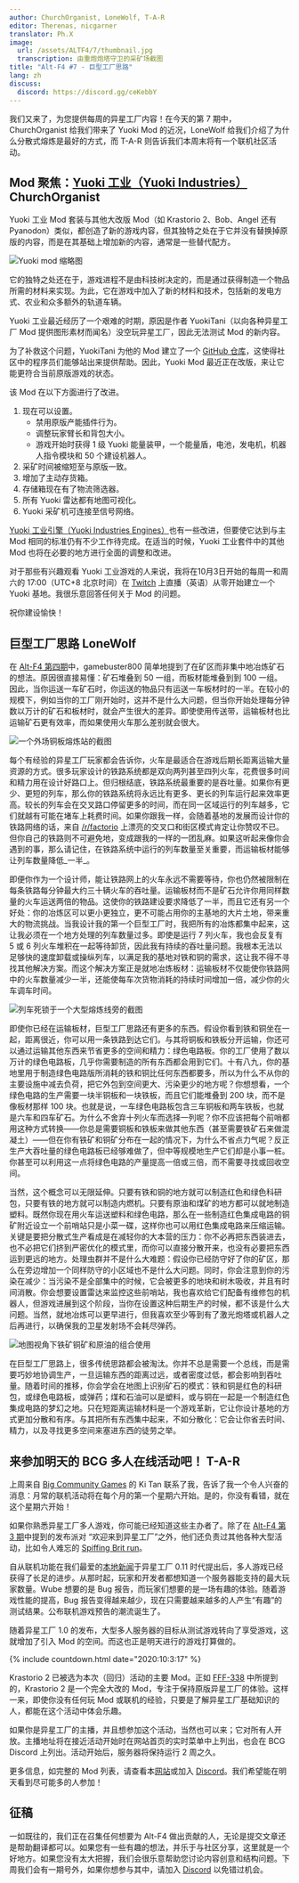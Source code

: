 ```yaml
---
author: ChurchOrganist, LoneWolf, T-A-R
editor: Therenas, nicgarner
translator: Ph.X
image:
  url: /assets/ALTF4/7/thumbnail.jpg
  transcription: 由重炮炮塔守卫的采矿场截图
title: "Alt-F4 #7 - 巨型工厂思路"
lang: zh
discuss:
  discord: https://discord.gg/ceKebbY
---
```


我们又来了，为您提供每周的异星工厂内容！在今天的第 7 期中，ChurchOrganist 给我们带来了 Yuoki Mod 的近况，LoneWolf 给我们介绍了为什么分散式熔炼是最好的方式，而 T-A-R 则告诉我们本周末将有一个联机社区活动。

## Mod 聚焦：[Yuoki 工业（Yuoki Industries）](https://mods.factorio.com/mod/Yuoki) <author>ChurchOrganist</author>

Yuoki 工业 Mod 套装与其他大改版 Mod（如 Krastorio 2、Bob、Angel 还有 Pyanodon）类似，都创造了新的游戏内容，但其独特之处在于它并没有替换掉原版的内容，而是在其基础上增加新的内容，通常是一些替代配方。

![Yuoki mod 缩略图](https://media.alt-f4.blog/ALTF4/7/yuoki-industries-icon.png)

它的独特之处还在于，游戏进程不是由科技树决定的，而是通过获得制造一个物品所需的材料来实现。为此，它在游戏中加入了新的材料和技术，包括新的发电方式、农业和众多额外的轨道车辆。

Yuoki 工业最近经历了一个艰难的时期，原因是作者 YuokiTani（以向各种异星工厂 Mod 提供图形素材而闻名）没空玩异星工厂，因此无法测试 Mod 的新内容。

为了补救这个问题，YuokiTani 为他的 Mod 建立了一个 [GitHub 仓库](https://github.com/Yuoki-Industries)，这使得社区中的程序员们能够站出来提供帮助。因此，Yuoki Mod 最近正在改版，来让它能更符合当前原版游戏的状态。

该 Mod 在以下方面进行了改进。

1. 现在可以设置。
    * 禁用原版产能插件行为。
    * 调整玩家臂长和背包大小。
    * 游戏开始时获得 1 级 Yuoki 能量装甲，一个能量盾，电池，发电机，机器人指令模块和 50 个建设机器人。
2. 采矿时间被缩短至与原版一致。
3. 增加了主动存货箱。
4. 存储箱现在有了物流筛选器。
5. 所有 Yuoki 雷达都有地图可视化。
6. Yuoki 采矿机可连接至信号网络。

[Yuoki 工业引擎（Yuoki Industries Engines）](https://mods.factorio.com/mods/YuokiTani/yi_engines)也有一些改进，但要使它达到与主 Mod 相同的标准仍有不少工作待完成。在适当的时候，Yuoki 工业套件中的其他 Mod 也将在必要的地方进行全面的调整和改进。

对于那些有兴趣观看 Yuoki 工业游戏的人来说，我将在10月3日开始的每周一和周六的 17:00（UTC+8 北京时间）在 [Twitch](https://www.twitch.tv/churchorganist) 上直播（英语）从零开始建立一个 Yuoki 基地。我很乐意回答任何关于 Mod 的问题。

祝你建设愉快！

## 巨型工厂思路 <author>LoneWolf</author>

在 [Alt-F4 第四期](https://alt-f4.blog/ALTF4-4/)中，gamebuster800 简单地提到了在矿区而非集中地冶炼矿石的想法。原因很直接易懂：矿石堆叠到 50 一组，而板材能堆叠到到 100 一组。因此，当你运送一车矿石时，你运送的物品只有运送一车板材时的一半。在较小的规模下，例如当你的工厂刚开始时，这并不是什么大问题，但当你开始处理每分钟数以万计的矿石和板材时，就会产生很大的差异。即使使用传送带，运输板材也比运输矿石更有效率，而如果使用火车那么差别就会很大。

![一个外场铜板熔炼站的截图](https://media.alt-f4.blog/ALTF4/7/offsite_copper_smelting.jpg)

每个有经验的异星工厂玩家都会告诉你，火车是最适合在游戏后期长距离运输大量资源的方式。很多玩家设计的铁路系统都是双向两列甚至四列火车，花费很多时间和精力用在设计好路口上。但归根结底，铁路系统最重要的是吞吐量。如果你有更少、更短的列车，那么你的铁路系统将永远比有更多、更长的列车运行起来效率更高。较长的列车会在交叉路口停留更多的时间，而在同一区域运行的列车越多，它们就越有可能在堵车上耗费时间。如果你跟我一样，会随着基地的发展而设计你的铁路网络的话，来自 [/r/factorio](https://www.reddit.com/r/factorio/) 上漂亮的交叉口和街区模式肯定让你赞叹不已。但你自己的铁路则不可避免地，变成跟我的一样的一团乱麻。如果这听起来像你会遇到的事，那么请记住，在铁路系统中运行的列车数量至关重要，而运输板材能够让列车数量降低_一半_。

即便你作为一个设计师，能让铁路网上的火车永远不需要等待，你也仍然被限制在每条铁路每分钟最大约三十辆火车的吞吐量。运输板材而不是矿石允许你用同样数量的火车运送两倍的物品。这使你的铁路建设要求降低了一半，而且它还有另一个好处：你的冶炼区可以更小更独立，更不可能占用你的主基地的大片土地，带来重大的物流挑战。当我设计我的第一个巨型工厂时，我把所有的冶炼都集中起来，这让我必须在一个地方处理的列车数量过多。即使是运行 7 列火车，我也会反复有 5 或 6 列火车堆积在一起等待卸货，因此我有持续的吞吐量问题。我根本无法以足够快的速度卸载或操纵列车，以满足我的基地对铁和铜的需求，这让我不得不寻找其他解决方案。而这个解决方案正是就地冶炼板材：运输板材不仅能使你铁路网中的火车数量减少一半，还能使每车次货物消耗的持续时间增加一倍，减少你的火车调车时间。

![列车死锁于一个大型熔炼线旁的截图](https://media.alt-f4.blog/ALTF4/7/smelting_jam.jpg)

即使你已经在运输板材，巨型工厂思路还有更多的东西。假设你看到铁和铜坐在一起，距离很近，你可以用一条铁路到达它们。与其将铜板和铁板分开运输，你还可以通过运输其他东西来节省更多的空间和精力：绿色电路板。你的工厂使用了数以万计的绿色电路板，几乎你需要制造的所有东西都会用到它们。十有八九，你的基地里用于制造绿色电路版所消耗的铁和铜比任何东西都要多，所以为什么不从你的主要设施中减去负荷，把它外包到空间更大、污染更少的地方呢？你想想看，一个绿色电路的生产需要一块半铜板和一块铁板，而且它们能堆叠到 200 块，而不是像板材那样 100 块。也就是说，一车绿色电路板包含三车铜板和两车铁板，也就是六车和四车矿石。为什么不舍弃十列火车而选择一列呢？你不应该把每个前哨都用这种方式转换——你总是需要铜板和铁板来做其他东西（甚至需要铁矿石来做混凝土）——但在你有铁矿和铜矿分布在一起的情况下，为什么不省点力气呢？反正生产大吞吐量的绿色电路板已经够难做了，但中等规模地生产它们却是小事一桩。你甚至可以利用这一点将绿色电路的产量提高一倍或三倍，而不需要寻找或回收空间。

当然，这个概念可以无限延伸。只要有铁和铜的地方就可以制造红色和绿色科研包，只要有铁的地方就可以制造内燃机。只要有原油和煤矿的地方都可以就地制造塑料。既然你现在用火车运送塑料和绿色电路，那么在一些制造红色集成电路的铜矿附近设立一个前哨站只是小菜一碟，这样你也可以用红色集成电路来压缩运输。关键是要把分散式生产看成是在减轻你的大本营的压力：你不必再把东西装进去，也不必把它们挤到严密优化的模式里，而你可以直接分散开来，也没有必要把东西运到更远的地方。处理虫群并不是什么大难题：假设你已经防守好了你的矿区，那么在旁边增加一个同样防守的小区域也不是什么大问题。同时，你会注意到你的污染在减少：当污染不是全部集中的时候，它会被更多的地块和树木吸收，并且有时间消散。你会想要设置雷达来监控这些前哨站，我也喜欢给它们配备有维修包的机器人，但游戏进展到这个阶段，当你在设置这种后期生产的时候，都不该是什么大问题。当然，就地冶炼可以更早进行，但我喜欢至少等到有了激光炮塔或机器人之后再进行，以确保我的卫星发射场不会耗尽弹药。

![地图视角下铁矿铜矿和原油的组合使用](https://media.alt-f4.blog/ALTF4/7/offsite_bonanza.jpg)

在巨型工厂思路上，很多传统思路都会被淘汰。你并不总是需要一个总线，而是需要巧妙地协调生产，一旦运输东西的距离过远，或者密度过低，都会影响到吞吐量。随着时间的推移，你会学会在地图上识别矿石的模式：铁和铜是红色的科研包，或绿色电路板，或弹药；煤和石油可以是塑料，或与铜在一起是一个制造红色集成电路的梦幻之地。只在短距离运输材料是一个游戏革新，它让你设计基地的方式更加分散和有序。与其把所有东西集中起来，不如分散化：它会让你省去时间、精力，以及寻找更多空间来塞进东西的徒劳之举。

## 来参加明天的 BCG 多人在线活动吧！ <author>T-A-R</author>

上周来自 [Big Community Games](https://www.bigcommunitygames.com/Factorio-MMO) 的 Ki Tan 联系了我，告诉了我一个令人兴奋的消息：月常的联机活动将在每个月的第一个星期六开始。是的，你没有看错，就在这个星期六开始！

如果你熟悉异星工厂多人游戏，你可能已经知道这些主办者了。除了在 [Alt-F4 第 3 期](https://alt-f4.blog/ALTF4-3/#dont-break-the-new-toys-please-t-a-r)中提到的发布派对 “欢迎来到异星工厂”之外，他们还负责过其他各种大型活动，比如令人难忘的 [Spiffing Brit run](https://www.youtube.com/watch?v=2hgvIhMkgKU)。

自从联机功能在我们最爱的[本地新闻](https://factorio.com/blog/post/fff-58)于异星工厂 0.11 时代提出后，多人游戏已经获得了长足的进步。从那时起，玩家和开发者都想知道一个服务器能支持的最大玩家数量。Wube 想要的是 Bug 报告，而玩家们想要的是一场有趣的体验。随着游戏性能的提高，Bug 报告变得越来越少，现在只需要越来越多的人产生“有趣”的测试结果。公布联机游戏预告的潮流诞生了。

随着异星工厂 1.0 的发布，大型多人服务器的目标从测试游戏转向了享受游戏，这就增加了引入 Mod 的空间。而这也正是明天进行的游戏打算做的。

{% include countdown.html date="2020:10:3:17" %}

Krastorio 2 已被选为本次（回归）活动的主要 Mod。正如 [FFF-338](https://www.factorio.com/blog/post/fff-338) 中所提到的，Krastorio 2 是一个完全大改的 Mod，专注于保持原版异星工厂的体验。这样一来，即使你没有任何玩 Mod 或联机的经验，只要是了解异星工厂基础知识的人，都能在这个活动中体会乐趣。

如果你是异星工厂的主播，并且想参加这个活动，当然也可以来；它对所有人开放。主播地址将在接近活动开始时在网站首页的实时菜单中上列出，也会在 BCG Discord 上列出。活动开始后，服务器将保持运行 2 周之久。

更多信息，如完整的 Mod 列表，请查看本[网站](https://www.bigcommunitygames.com/Factorio-MMO)或加入 [Discord](https://discord.gg/N8G5nBn)。我们希望能在明天看到尽可能多的人参加！

## 征稿

一如既往的，我们正在召集任何想要为 Alt-F4 做出贡献的人，无论是提交文章还是帮助翻译都可以。如果您有一些有趣的想法，并乐于与社区分享，这里就是一个好地方。如果您没有太大把握，我们会很乐意帮助您讨论内容创意和结构问题。下周我们会有一期号外，如果你想参与其中，请加入 [Discord](https://discord.gg/nxnCFkb) 以免错过机会。
